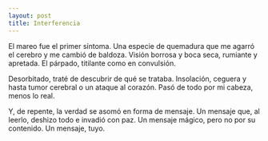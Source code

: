 ```yaml
---
layout: post
title: Interferencia
---
```


El mareo fue el primer síntoma. Una especie de quemadura que me agarró el cerebro y me cambió de baldoza. Visión borrosa y boca seca, rumiante y apretada. El párpado, titilante como en convulsión.

Desorbitado, traté de descubrir de qué se trataba. Insolación, ceguera y hasta tumor cerebral o un ataque al corazón. Pasó de todo por mi cabeza, menos lo real.

Y, de repente, la verdad se asomó en forma de mensaje. Un mensaje que, al leerlo, deshizo todo e invadió con paz. Un mensaje mágico, pero no por su contenido. Un mensaje, tuyo.

